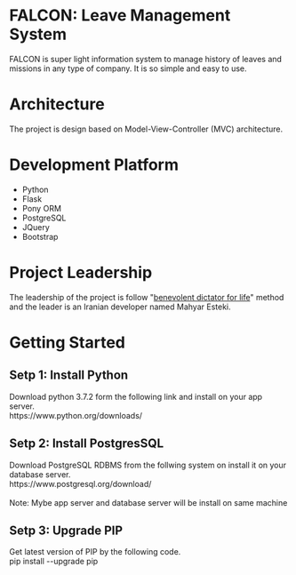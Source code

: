 # FALCON: Leave Management System
FALCON is super light information system to manage history of leaves and missions in any type of company. It is so simple and easy to use.

# Architecture
The project is design based on Model-View-Controller (MVC) architecture. 

# Development Platform
<ul>
  <li>Python</li>
  <li>Flask</li>
  <li>Pony ORM</li>
  <li>PostgreSQL</li>
  <li>JQuery</li>
  <li>Bootstrap</li>
</ul>

# Project Leadership
The leadership of the project is follow "<a href="https://en.wikipedia.org/wiki/Benevolent_dictator_for_life">benevolent dictator for life</a>" method and the leader is an Iranian developer named Mahyar Esteki.

# Getting Started
<h2>Setp 1: Install Python</h2>
Download python 3.7.2 form the following link and install on your app server.
<br/>
https://www.python.org/downloads/

<h2>Setp 2: Install PostgresSQL</h2>
Download PostgreSQL RDBMS from the follwing system on install it on your database server.
<br/>
https://www.postgresql.org/download/
<br/><br/>
Note: Mybe app server and database server will be install on same machine

<h2>Setp 3: Upgrade PIP</h2>
Get latest version of PIP by the following code.
<br/>
pip install --upgrade pip
